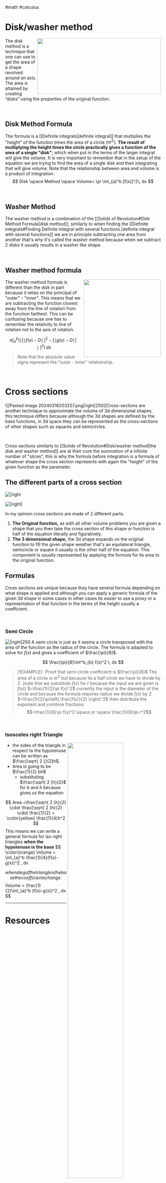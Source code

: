 #math #calculus 


# Disk/washer method 
<img src ="https://i.imgur.com/UZ7Uhe8.png" align = "right" width ="400" height = 180>

The disk method is a technique that one can use to get the area of a shape revolved around an axis. The area is attained by creating “disks” using the properties of the original function.

&emsp;
## Disk Method Formula
The formula is a [[Definite integrals|definite integral]] that multiplies the "height" of the function times the area of a circle ($\pi r^2$). **The result of multiplying the height times the circle practically gives a function of the area of a  single "disk"**; which when put in the terms of the larger integral will give the volume. It is very important to remember that in the setup of the equation we are trying to find the area of a single disk and then integrating that will give volume. Note that the relationship between area and volume is a product of integration.
$$ 
Disk \space  Method \space Volume= \pi \int_{a}^b [f(x)]^2\, dx
$$

&emsp;


## Washer Method 
The washer method is a combination of the [[Solids of Revolution#Disk Method Formula|disk method]], similarly to when finding the [[Definite integrals#Finding Definite integral with several functions.|definite integral with several functions]] we are in principle subtracting one area from another that's why it's called the washer method because when we subtract 2 disks it usually results in a washer like shape.

&emsp;

## Washer method formula
<img src = "https://i.imgur.com/f7PLXh9.png" align = "right" width =250>
The washer method formula is different than the disk in part because it relies on the principal of "outer" - "inner". This means that we are subtracting the function closest away from the line of rotation from the function farthest. This can be confusing because one has to remember the relativity to line of rotation not to the axis of rotation.

$$\pi \int_{a}^b (\mid [\mid f(x)-  D \mid \,]^2 -[\mid g(x)-  D\mid] \, \mid]^2)\, dx $$
>Note that the absolute value signs represent the "outer - inner" relationship.

&emsp;


# Cross sections

![[Pasted image 20240316203257.png|right|250]]Cross-sections are another technique to approximate the volume of  3d dimensional shapes, this technique differs because although the 3d shapes are defined by the base functions, in 3d space they can be represented as the cross-sections of other shapes such as squares and  semicircles.

&emsp;

Cross sections similarly to [[Solids of Revolution#Disk/washer method|the disk and washer method]] are at their core the summation of a infinite number of "slices", this is why the formula before integration is a formula of whatever shape the cross section represents with again the "height" of the given function as the parameter.

## The different parts of a cross section
![|right](https://i.imgur.com/xe8ZZOa.png)

![|right|](https://i.imgur.com/HsBHPug.png)



In my opinion cross sections are made of 2 different parts. 
1. **The Original function,** as with all other volume problems you are given a shape that you then take the cross section of this shape or function is half of the equation literally and figuratively. 
2. **The 3 dimensional shape,** the 3d shape expands on the original function to fill the given shape weather that's an equilateral triangle, semicircle or square it usually is the other half of the equation. This component is usually represented by applying the formula for its area to the original function.

## Formulas 
Cross sections are unique because they have several formula depending on what shape is applied and although you can apply a generic formula of the given 3d shape in some cases in other cases its easier to use a proxy or a representation of that function in the terms of the height usually a coefficient. 

&emsp;


### Semi Circle
![|right|250](https://i.imgur.com/YL4ThJF.png)
A semi circle is just as it seems a circle transposed with the area of the function as the radius of the circle. The formula is adapted to solve for $f(x)$ and gives a coefficient of $\frac{\pi}{8}$. 

$$
\frac{\pi}{8}\int^b_{b} f(x)^2 \, dx 
$$
> [!EXAMPLE]- Proof that semi circle coefficient is $\frac{\pi}{8}$
> The area of a circle is $\pi r^2$ but because its a half circle we have to divide by 2. (note that we substitute $f(x)$ for $r$ because the input we are given is $f(x)$)
> $=\frac{1}{2}\pi f(x)^2$
> currently the input is the diameter of the circle and because the formula requires radius we divide $f(x)$ by 2
> $=\frac{1}{2}\pi\left( \frac{f(x)}{2} \right)^2$ 
> then distribute the exponent and combine fractions.
> $$=\frac{1}{8}\pi f(x)^2 \space or \space \frac{1}{8}\pi r^2$$
> 


&emsp;


### Isosceles right Triangle 
<img src = "https://i.imgur.com/aNT6eQu.png" width = 60% align = "right">

- the sides of the triangle in respect to the hypotenuse can be written as $\frac{\sqrt{ 2 }}{2}h$.
- Area is going to be $\frac{1}{2} bh$
	- substituting $\frac{\sqrt{ 2 }h}{2}$ for $b$ and $h$ because gives us the equation 

$$
Area =\frac{\sqrt{ 2 }h}{2} \cdot \frac{\sqrt{ 2 }h}{2} \cdot \frac{1}{2} 
= \color{yellow} \frac{1}{4}h^2
$$
This means we can write a general formula for iso right triangles **when the hypotenuse is the base**
$$ \color{orange}
Volume = \int_{a}^b \frac{1}{4}(f(x)-g(x))^2 \, dx 

$$
when a leg of the triangle is the base the coefficients change.
$$
Volume =  \frac{1}{2}\int_{a}^b (f(x)-g(x))^2  \, dx 
$$
&emsp;







---
# Resources 
<iframe width="560" height="315" src="https://www.youtube.com/embed/qMXPnfx2MQM?si=hvHmwXltx2PXmEuL" title="YouTube video player" frameborder="0" allow="accelerometer; autoplay; clipboard-write; encrypted-media; gyroscope; picture-in-picture; web-share" allowfullscreen></iframe>

<iframe width="560" height="315" src="https://www.youtube.com/embed/R-Qu3QWOEiA?si=H8CsfzignPzpSYfi" title="YouTube video player" frameborder="0" allow="accelerometer; autoplay; clipboard-write; encrypted-media; gyroscope; picture-in-picture; web-share" allowfullscreen></iframe>


---

&emsp;

# Dump

## Class stuff copied

- Disk method entails 2 formulas.
	- $\pi \int_{a}^b [f(x)]^2\, dx$
	- $\pi \int^b_{a} \left( [f(x)]^2 - [g(x)]^2 \right) \, dx$
	- thickness = $dx$
	- outer function - inner function
- when taking the integral of the functions its easier to foil out the function.
- $$\pi \int_{a}^b ([\mid f(x)-  D \mid \,]^2 -[\mid g(x)-  D\mid \,]^2)\, dx $$
	- were $D$ is the distance to the line of pivot.
	- Practically we wont apply the absolute value similarly to [[Definite integrals]] because its impossible to assume that state for a whole function so we will differentiate in between $[D-f(x)]$ and $[f(x)-D]$ not $[\mid f(x)- D \mid \,]$
	- when using washer method we must remember that for rotating across functions an axis of x or y the function must be in terms of the transfer fucntion for example if rotating across $x=1$ it has to be a function of $x$. 
	- "For the disk/washer method we integrate along the axis parallel to the axis of rotation."
	- $$
2\pi\int_{a}^b (\mid r -d \mid)(f(x)-g(x)) \, dx 
$$
remember that its really representing
$$
2\pi \int_{a}^b (radius)(height) \, dx 
$$

- When you have a function of a line plug in that value not the total area of that function as its found when taking the integral.
	- For example if you have $-x^2+2$ bound by $y=1$ and $x=0$ remember that to represent the "square" of the function dont use  the area ($1*1$) use the value of that function so $1$. This is because we need to remember that in this case we get the area when we integrate and the limits of integration decide the "width" in this case of the function (because its the line value * x) theoretically you could calculate the area and separate it out but that would be the same as doing $\int_{a}^b a-b \, dx = \int^b_{a} a \, dx -\int^b_{a} b \, dx$




![[relative offsets|right|1000]]

Both revolve 1around the y axis but they do so in different orientations 




## Cross section Dump
- use [[Shapes Formulas]]
- break the shape into tiles with a width of $dx$
- We are really getting the length of the base and the width and then solving for the area by taking the integral.
-  ==two objects are perpendicular if they intersect to form a right angle at the point of intersection==
- Fundamentally we always try to find a function of the "slice"
- pay attention when it gives you a function of the height.
- Cross sections have 3 parts 
	1. **The Original function** usually this means what is the height/distance between the 2 functions given. This is similar to a normal definite integral.
	2. Another part is what is the function that gives the "3d" area of a that function for example for a square this means simply squaring the height but for other functions such as a rectangle or semi circle it can mean manipulating the height. **Remember that the setup function should be a function of the area of "slice" of the volume.**
	3. The third part is coefficients this can change depending what "shape" we are finding for example for an  equilateral triangle this would be $\frac{\sqrt{ 3 }}{4}$ and then to create a function of the entire volume it would be $\frac{\sqrt{ 3 }}{4} \int^b_{a} a^2 \, dx$ because we are transposing the area function into a volume function by taking the integral of area and coefficients can always be extracted when taking the integral. 
### Semi circle
- use the formula $\frac{\pi r^2}{2}$
- remember that 
 $$
\frac{\pi}{8}\int_{a}^b (f(x)-g(x))^2   \, dx 
$$
### Isosceles right Triangle 
<img src = "https://i.imgur.com/aNT6eQu.png" width = 60% align = "right">

- the sides of the triangle in respect to the hypotenuse can be written as $\frac{\sqrt{ 2 }}{2}h$.
- Area is going to be $\frac{1}{2} bh$
	- substituting $\frac{\sqrt{ 2 }h}{2}$ for $b$ and $h$ because gives us the equation 

$$
Area =\frac{\sqrt{ 2 }h}{2} \cdot \frac{\sqrt{ 2 }h}{2} \cdot \frac{1}{2} 
= \color{yellow} \frac{1}{4}h^2
$$
This means we can write a general formula for iso right triangles **when the hypotenuse is the base**
$$ \color{orange}
Volume = \int_{a}^b \frac{1}{4}(f(x)-g(x))^2 \, dx 

$$
when a leg of the triangle is the base the coefficients change.
$$
Volume =  \frac{1}{2}\int_{a}^b (f(x)-g(x))^2  \, dx 
$$


> [! Example]- proof for a $x=\frac{\sqrt{ 2 }}{2}h$ 
> 
> 
> $x^2+x^2=h^2$
> $= 2x^2 =h^2$
> $=x^2=\frac{h^2}{2}$
> $=x=\frac{h}{\sqrt{ 2 }}=\frac{\sqrt{ 2 }h}{2}$
> $$=
> \frac{\sqrt{ 2 }h}{2}
> $$
> 
 